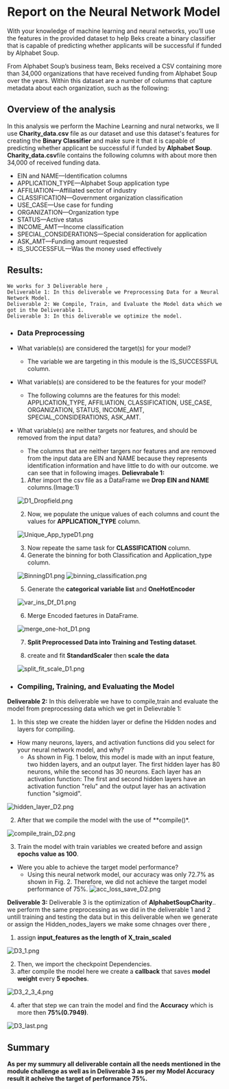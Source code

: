 # Report on the Neural Network Model

  With your knowledge of machine learning and neural networks, you’ll use the features in the provided dataset to help Beks create a binary classifier that is capable of predicting whether applicants will be successful if funded by Alphabet Soup.

From Alphabet Soup’s business team, Beks received a CSV containing more than 34,000 organizations that have received funding from Alphabet Soup over the years. Within this dataset are a number of columns that capture metadata about each organization, such as the following:


## Overview of the analysis
   In this analysis we perform the Machine Learning and nural networks, we ll use **Charity_data.csv** file as our dataset and use this dataset's features for creating the **Binary Classifier** and make sure it that it is capable of predicting whether applicant be successful if funded by **Alphabet Soup**.
   **Charity_data.csv**file contains the following columns with about more then 34,000 of received funding data.
   
   - EIN and NAME—Identification columns
   - APPLICATION_TYPE—Alphabet Soup application type
   - AFFILIATION—Affiliated sector of industry
   - CLASSIFICATION—Government organization classification
   - USE_CASE—Use case for funding
   - ORGANIZATION—Organization type
   - STATUS—Active status
   - INCOME_AMT—Income classification
   - SPECIAL_CONSIDERATIONS—Special consideration for application
   - ASK_AMT—Funding amount requested
   - IS_SUCCESSFUL—Was the money used effectively
   

## Results:

    We works for 3 Deliverable here , 
    Deliverable 1: In this deliverable we Preprocessing Data for a Neural Network Model.
    Deliverable 2: We Compile, Train, and Evaluate the Model data which we got in the Deliverable 1.
    Deliverable 3: In this deliverable we optimize the model.
    
 * ### Data Preprocessing
 * What variable(s) are considered the target(s) for your model?
     * The variable we are targeting in this module is the IS_SUCCESSFUL column.

 * What variable(s) are considered to be the features for your model?
      * The following columns are the features for this model: APPLICATION_TYPE, AFFILIATION, CLASSIFICATION, USE_CASE, ORGANIZATION, STATUS, INCOME_AMT,         SPECIAL_CONSIDERATIONS, ASK_AMT.

 * What variable(s) are neither targets nor features, and should be removed from the input data?
      * The columns that are neither targers nor features and are removed from the input data are EIN and NAME because they represents identification information and have little to do with our outcome.
      we can see that in following images.
    **Delievrabale 1:** 
    1) After import the csv file as a DataFrame we **Drop EIN and NAME** columns.(Image:1)
    
    ![D1_Dropfield.png](resources/D1_Dropfield.png)
    
    2) Now, we populate the unique values of each columns and count the values for **APPLICATION_TYPE** column.
    
    ![Unique_App_typeD1.png](resources/Unique_App_typeD1.png)
    
    3) Now repeate the same task for **CLASSIFICATION** column.
    4) Generate the binning for both Classification and Application_type column.
    
    ![BinningD1.png](resources/BinningD1.png)
    ![binning_classification.png](resources/binning_classification.png)
    
    5) Generate the **categorical variable list** and **OneHotEncoder**
    
    ![var_ins_Df_D1.png](resources/var_ins_Df_D1.png)
    
    6) Merge Encoded faetures in DataFrame.
    
    ![merge_one-hot_D1.png](resources/merge_one-hot_D1.png)
    
    7) **Split Preprocessed Data into Training and Testing dataset**.
    
    8) create and fit **StandardScaler** then **scale the data**
    
    ![split_fit_scale_D1.png](resources/split_fit_scale_D1.png)
    
 * ### Compiling, Training, and Evaluating the Model
  **Deliverable 2:**
   In this deliverable we have to compile,train and evaluate the model from preprocessing data which we get in Delievrable 1:
   1) In this step we create the hidden layer or define the Hidden nodes and layers for compiling.
   
   * How many neurons, layers, and activation functions did you select for your neural network model, and why?
        * As shown in Fig. 1 below, this model is made with an input feature, two hidden layers, and an output layer. The first hidden layer has 80 neurons, while the second has 30 neurons. Each layer has an activation function: The first and second hidden layers have an activation function "relu" and the output layer has an activation function "sigmoid".
   
   ![hidden_layer_D2.png](resources/hidden_layer_D2.png)
   
   2) After that we compile the model with the use of **compile()*.
   
   ![compile_train_D2.png](resources/compile_train_D2.png)
   
   3) Train the model with train variables we created before and assign **epochs value as 100**.
  * Were you able to achieve the target model performance?
      * Using this neural network model, our accuracy was only 72.7% as shown in Fig. 2. Therefore, we did not achieve the target model performance of 75%.
    ![acc_loss_save_D2.png](resources/acc_loss_save_D2.png)
   

**Deliverable 3:**
Deliverable 3 is the optimization of **AlphabetSoupCharity**..
we perform the same preprocessing as we did in the deliverable 1 and 2 untill training and testing the data but in this deliverable when we generate or assign the Hidden_nodes_layers we make some chnages over there ,

  1) assign **input_features as the length of X_train_scaled**
  
  ![D3_1.png](resources/D3_1.png)
  
  2) Then, we import the checkpoint Dependencies.
  3) after compile the model here we create a **callback** that saves **model weight** every **5 epoches**.
  
  ![D3_2_3_4.png](resources/D3_2_3_4.png)
  
  4) after that step we can train the model and find the **Accuracy** which is more then **75%(0.7949)**.
  
  ![D3_last.png](resources/D3_last.png)

   
## Summary
  **As per my summury all deliverable contain all the needs mentioned in the module challenge as well as in Deliverable 3 as per my Model Accuracy result it acheive the target of performance 75%.**

